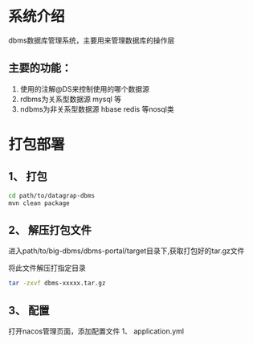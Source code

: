 # 系统介绍
dbms数据库管理系统，主要用来管理数据库的操作层
## 主要的功能：
1. 使用的注解@DS来控制使用的哪个数据源
2. rdbms为关系型数据源 mysql 等
3. ndbms为非关系型数据源 hbase redis 等nosql类
# 打包部署
## 1、 打包
 ```bash
 cd path/to/datagrap-dbms
 mvn clean package
 ```
## 2、 解压打包文件

进入path/to/big-dbms/dbms-portal/target目录下,获取打包好的tar.gz文件

将此文件解压打指定目录
 ```bash
 tar -zxvf dbms-xxxxx.tar.gz
 ```
## 3、 配置
打开nacos管理页面，添加配置文件
1、 application.yml